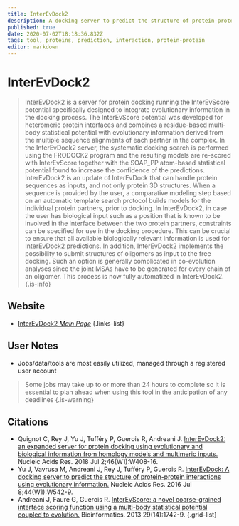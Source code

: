 ```yaml
---
title: InterEvDock2
description: A docking server to predict the structure of protein-protein interactions using evolutionary information.
published: true
date: 2020-07-02T18:18:36.832Z
tags: tool, proteins, prediction, interaction, protein-protein
editor: markdown
---
```


# InterEvDock2

> InterEvDock2 is a server for protein docking running the InterEvScore potential specifically designed to integrate evolutionary information in the docking process. The InterEvScore potential was developed for heteromeric protein interfaces and combines a residue-based multi-body statistical potential with evolutionary information derived from the multiple sequence alignments of each partner in the complex. In the InterEvDock2 server, the systematic docking search is performed using the FRODOCK2 program and the resulting models are re-scored with InterEvScore together with the SOAP_PP atom-based statistical potential found to increase the confidence of the predictions.
&NewLine;
InterEvDock2 is an update of InterEvDock that can handle protein sequences as inputs, and not only protein 3D structures. When a sequence is provided by the user, a comparative modeling step based on an automatic template search protocol builds models for the individual protein partners, prior to docking. In InterEvDock2, in case the user has biological input such as a position that is known to be involved in the interface between the two protein partners, constraints can be specified for use in the docking procedure. This can be crucial to ensure that all available biologically relevant information is used for InterEvDock2 predictions. In addition, InterEvDock2 implements the possibility to submit structures of oligomers as input to the free docking. Such an option is generally complicated in co-evolution analyses since the joint MSAs have to be generated for every chain of an oligomer. This process is now fully automatized in InterEvDock2.
{.is-info}



## Website

- [InterEvDock2 *Main Page*](https://bioserv.rpbs.univ-paris-diderot.fr/services/InterEvDock2/)
{.links-list}

## User Notes


- Jobs/data/tools are most easily utilized, managed through a registered user account


> Some jobs may take up to or more than 24 hours to complete so it is essential to plan ahead when using this tool in the anticipation of any deadlines
{.is-warning}

## Citations

- Quignot C, Rey J, Yu J, Tufféry P, Guerois R, Andreani J. [InterEvDock2: an expanded server for protein docking using evolutionary and biological information from homology models and multimeric inputs.](https://academic.oup.com/nar/article/46/W1/W408/4993789) Nucleic Acids Res. 2018 Jul 2;46(W1):W408-16.
- Yu J, Vavrusa M, Andreani J, Rey J, Tufféry P, Guerois R. [InterEvDock: A docking server to predict the structure of protein-protein interactions using evolutionary information.](https://academic.oup.com/nar/article/44/W1/W542/2499337) Nucleic Acids Res. 2016 Jul 8;44(W1):W542-9.
-	Andreani J, Faure G, Guerois R. [InterEvScore: a novel coarse-grained interface scoring function using a multi-body statistical potential coupled to evolution.](https://academic.oup.com/bioinformatics/article/29/14/1742/229148) Bioinformatics. 2013 29(14):1742-9.
{.grid-list}